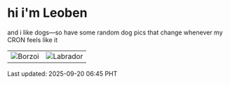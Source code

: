 # hi i'm Leoben

and i like dogs—so have some random dog pics that change whenever my CRON feels like it

|  |  |
|--------|----------|
| ![Borzoi](https://random-dog-vercel.vercel.app/api/random-borzoi?v=1758321911) | ![Labrador](https://random-dog-vercel.vercel.app/api/random-labrador?v=1758321911) |

Last updated: 2025-09-20 06:45 PHT
